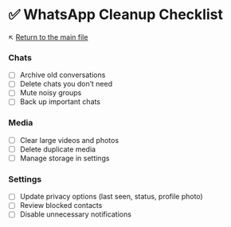 # ✅ WhatsApp Cleanup Checklist

↖️ [Return to the main file](../README.md)

### Chats
- [ ] Archive old conversations
- [ ] Delete chats you don’t need
- [ ] Mute noisy groups
- [ ] Back up important chats

### Media
- [ ] Clear large videos and photos
- [ ] Delete duplicate media
- [ ] Manage storage in settings

### Settings
- [ ] Update privacy options (last seen, status, profile photo)
- [ ] Review blocked contacts
- [ ] Disable unnecessary notifications

